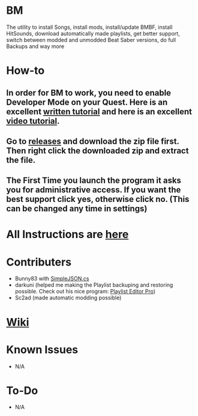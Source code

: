 # BM
The utility to install Songs, install mods, install/update BMBF, install HitSounds, download automatically made playlists, get better support, switch between modded and unmodded Beat Saber versions, do full Backups and way more
# How-to
## **In order for BM to work, you need to enable Developer Mode on your Quest. Here is an excellent [written tutorial](https://learn.adafruit.com/sideloading-on-oculus-quest/enable-developer-mode) and here is an excellent [video tutorial](https://www.youtube.com/watch?v=vYzK1X_A4LQ&t=30).**
## **Go to [releases](https://github.com/ComputerElite/BM/releases/) and download the zip file first. Then right click the downloaded zip and extract the file.**
## The First Time you launch the program it asks you for administrative access. If you want the best support click yes, otherwise click no. (This can be changed any time in settings)
# All Instructions are [here](https://github.com/ComputerElite/wiki/wiki/BM)

# Contributers
- Bunny83 with [SimpleJSON.cs](https://github.com/Bunny83/SimpleJSON/blob/master/SimpleJSON.cs)
- darkuni (helped me making the Playlist backuping and restoring possible. Check out his nice program: [Playlist Editor Pro](https://beatsaberquest.com/bmbf/my-tools/playlist-editor-pro/#:~:text=Playlist%20Editor%20Pro%20is%20a,details%20and%20download%20it%20here.))
- Sc2ad (made automatic modding possible)
# [Wiki](https://github.com/ComputerElite/wiki)

# Known Issues
- N/A

# To-Do
- N/A

